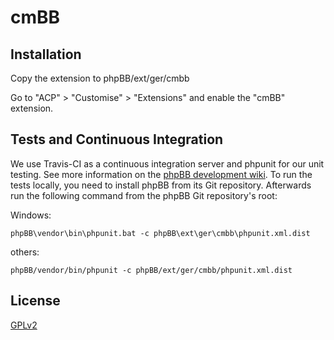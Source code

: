 # cmBB

## Installation

Copy the extension to phpBB/ext/ger/cmbb

Go to "ACP" > "Customise" > "Extensions" and enable the "cmBB" extension.

## Tests and Continuous Integration

We use Travis-CI as a continuous integration server and phpunit for our unit testing. See more information on the [phpBB development wiki](https://wiki.phpbb.com/Unit_Tests).
To run the tests locally, you need to install phpBB from its Git repository. Afterwards run the following command from the phpBB Git repository's root:

Windows:

    phpBB\vendor\bin\phpunit.bat -c phpBB\ext\ger\cmbb\phpunit.xml.dist

others:

    phpBB/vendor/bin/phpunit -c phpBB/ext/ger/cmbb/phpunit.xml.dist

## License

[GPLv2](license.txt)
